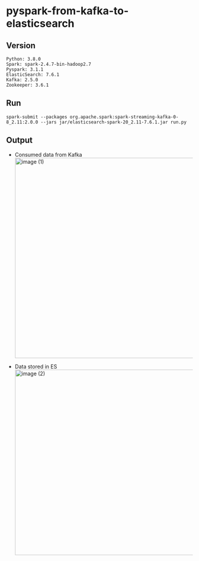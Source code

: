 # pyspark-from-kafka-to-elasticsearch



## Version
```
Python: 3.8.0
Spark: spark-2.4.7-bin-hadoop2.7
Pyspark: 3.1.1
ElasticSearch: 7.6.1
Kafka: 2.5.0
Zookeeper: 3.6.1 
```

## Run 

```
spark-submit --packages org.apache.spark:spark-streaming-kafka-0-8_2.11:2.0.0 --jars jar/elasticsearch-spark-20_2.11-7.6.1.jar run.py
```

## Output
* Consumed data from Kafka
  <img width="540" alt="image (1)" src="https://user-images.githubusercontent.com/55729930/110294095-c2367100-8032-11eb-8408-da7c88816b29.png">

* Data stored in ES
  <img width="500" alt="image (2)" src="https://user-images.githubusercontent.com/55729930/110294099-c3679e00-8032-11eb-97de-1de56a89cd18.png">

